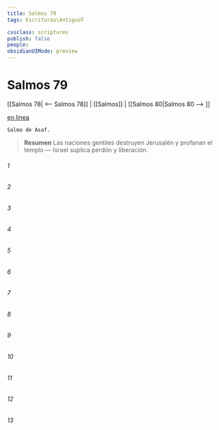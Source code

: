 ```yaml
---
title: Salmos 79
tags: Escrituras\AntiguoT

cssclass: scriptures
publish: false
people:
obsidianUIMode: preview
---
```


# Salmos 79
[[Salmos 78| <-- Salmos 78]] | [[Salmos]] | [[Salmos 80|Salmos 80 --> ]]

[en línea](https://churchofjesuschrist.org/study/scriptures/ot/ps/79?lang=spa)

```
Salmo de Asaf.
```

> __Resumen__
Las naciones gentiles destruyen Jerusalén y profanan el templo — Israel suplica perdón y liberación.

###### 1 


###### 2 


###### 3 


###### 4 


###### 5 


###### 6 


###### 7 


###### 8 


###### 9 


###### 10 


###### 11 


###### 12 


###### 13 


